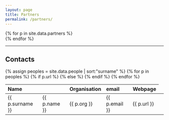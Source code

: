 ```yaml
---
layout: page
title: Partners
permalink: /partners/
---
```


<div class="row">
{% for p in site.data.partners %}
  <div class="col-xs-4 col-md-2">
    <a href="{{ p.url }}" class="thumbnail">
      <img src="{{ "/img/partners/" | append: p.img | prepend: site.baseurl }}" alt="">
    </a>
  </div>
{% endfor %}
</div>

- - - 

## Contacts

<div class="table-responsive">
  <table class="table table-striped">
    <thead>
      <tr>
        <th style="text-align: left">Name</th>
        <th style="text-align: left"></th>
        <th style="text-align: left">Organisation</th>
        <th style="text-align: left">email</th>
        <th style="text-align: left">Webpage</th>
      </tr>
    </thead>
    <tbody>
    {% assign peoples = site.data.people | sort:"surname"  %}
    {% for p in peoples %}
      <tr>
        <td style="text-align: left">{{ p.surname }}</td>
        <td style="text-align: left">{{ p.name }}</td>
        <td style="text-align: left">{{ p.org }}</td>
        <td style="text-align: left">{{ p.email }}</td>
      {% if p.url %}
        <td style="text-align: left">{{ p.url }}</td>
      {% else %}
        <td style="text-align: left"></td>
      {% endif %}
      </tr>
    {% endfor %}
    </tbody>  
  </table>
</div>

